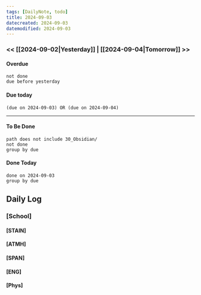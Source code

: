 ```yaml
---
tags: [DailyNote, todo]
title: 2024-09-03
datecreated: 2024-09-03
datemodified: 2024-09-03
---
```


### << [[2024-09-02|Yesterday]] | [[2024-09-04|Tomorrow]] >>

#### Overdue
```tasks
not done
due before yesterday
```
#### Due today

```tasks
(due on 2024-09-03) OR (due on 2024-09-04) 

```
---
#### To Be Done

```tasks
path does not include 30_Obsidian/
not done
group by due
```

#### Done Today

```tasks
done on 2024-09-03
group by due
```

## Daily Log

### [School]

#### [STAIN]

#### [ATMH]

#### [SPAN]

#### [ENG]

#### [Phys]